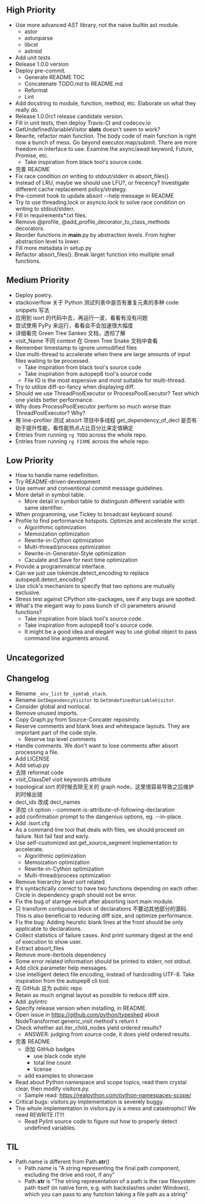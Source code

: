## High Priority

- Use more advanced AST library, not the naive builtin ast module.
  - astor
  - astunparse
  - libcst
  - astroid
- Add unit tests
- Release 1.0.0 version
- Deploy pre-commit.
  - Generate README TOC
  - Concatenate TODO.md to README.md
  - Reformat
  - Lint
- Add docstring to module, function, method, etc. Elaborate on what they really do.
- Release 1.0.0rc1 release candidate version.
- Fill in unit tests, then deploy Travis-CI and codecov.io
- GetUndefinedVariableVisitor __slots__ doesn't seem to work?
- Rewrite, refactor main function. The body code of main function is right now a bunch of mess. Go beyond executor.map/submit. There are more freedom in interface to use. Examine the async/await keyword, Future, Promise, etc.
  - Take inspiration from black tool's source code.
- 完善 README
- Fix race condition on writing to stdout/stderr in absort_files()
- Instead of LRU, maybe we should use LFU?, or frecency? Investigate different cache replacement policy/strategy.
- Pre-commit hook to update absort --help message in README
- Try to use threading.lock or asyncio.lock to solve race condition on writing to stdout/stderr.
- Fill in requirements*.txt files.
- Remove @profile, @add_profile_decorator_to_class_methods decorators.
- Reorder functions in __main__.py by abstraction levels. From higher abstraction level to lower.
- Fill more metadata in setup.py
- Refactor absort_files(). Break larget function into multiple small functions.

## Medium Priority

- Deploy poetry.
- stackoverflow 关于 Python 测试列表中是否有重复元素的多种 code snippets 写法
- 应用到 isort 的代码中去，再运行一波，看看有没有问题
- 尝试使用 PyPy 来运行，看看会不会加速很大幅度
- 详细看完 Green Tree Sankes 文档，透彻了解
- visit_Name 不同 context 在 Green Tree Snake 文档中查看
- Remember timestamp to ignore unmodified files
- Use multi-thread to accelerate when there are large amounts of input files waiting to be processed.
  - Take inspiration from black tool's source code
  - Take inspiration from autopep8 tool's source code
  - File IO is the most expensive and most suitable for multi-thread.
- Try to utilize diff-so-fancy when displaying diff.
- Should we use ThreadPoolExecutor or ProcessPoolExecutor? Test which one yields better performance.
- Why does ProcessPoolExecutor perform so much worse than ThreadPoolExecutor? Why?
- 用 line-profiler 测试 absort 项目中多线程 get_dependency_of_decl 是否有助于提升性能，看性能热点占比百分比来定值确定
- Entries from running `rg TODO` across the whole repo.
- Entries from running `rg FIXME` across the whole repo.

## Low Priority

- How to handle name redefinition.
- Try README-driven development
- Use semver and conventional commit message guidelines.
- More detail in symbol table.
  - More detail in symbol table to distinguish different variable with same identifier.
- When programming, use Tickey to broadcast keyboard sound.
- Profile to find performance hotspots. Optimize and accelerate the script.
  - Algorithmic optimization
  - Memoization optimization
  - Rewrite-in-Cython optimization
  - Multi-thread/process optimization
  - Rewrite-in-Generator-Style optimization
  - Caculate and Save for next time optimization
- Provide a programmatical interface.
- Can we just use tokenize.detect_encoding to replace autopep8.detect_encoding?
- Use click's mechanism to specify that two options are mutually exclusive.
- Stress test against CPython site-packages, see if any bugs are spotted.
- What's the elegant way to pass bunch of cli parameters around functions?
  - Take inspiration from black tool's source code.
  - Take inspiration from autopep8 tool's source code.
  - It might be a good idea and elegant way to use global object to pass command line arguments around.

## Uncategorized

## Changelog

- Rename `_env_list` to `_symtab_stack`.
- Rename `GetDependencyVisitor` to `GetUndefinedVariableVisitor`.
- Consider global and nonlocal.
- Remove unused imports.
- Copy Graph.py from Source-Concater reposiroty.
- Reserve comments and blank lines and whitespace layouts. They are important part of the code style.
  - Reserve top level comments
- Handle comments. We don't want to lose comments after absort processing a file.
- Add LICENSE
- Add setup.py
- 去除 reformat code
- visit_ClassDef visit keywords attribute
- topological sort 的时候去除无关的 graph node，这里很容易导致之后维护的时候出错
- decl_ids 改成 decl_names
- 添加 cli option --comment-is-attribute-of-following-declaration
- add confirmation prompt to the dangerous options, eg. --in-place.
- Add .isort.cfg
- As a command line tool that deals with files, we should proceed on failure. Not fail fast and early.
- Use self-customized ast.get_source_segment implementation to accelerate.
  - Algorithmic optimization
  - Memoization optimization
  - Rewrite-in-Cython optimization
  - Multi-thread/process optimization
- Remove hierarchy level sort related.
- It's syntactically correct to have two functions depending on each other. Circle in dependency graph should not be error.
- Fix the bug of starnge result after absorting isort.main module.
- 只 transform contiguous block of declarations 不要动其他部分的源码. This is also beneficial to reducing diff size, and optimize performance.
- Fix the bug: Adding heurstic blank lines at the front should be only applicable to declarations.
- Collect statistics of failure cases. And print summary digest at the end of execution to show user.
- Extract absort_files
- Remove more-itertools dependency
- Some error related information should be printed to stderr, not stdout.
- Add click parameter help messages.
- Use intelligent detect file encoding, instead of hardcoding UTF-8. Take inspiration from the autopep8 cli tool.
- 在 GitHub 设为 public repo
- Retain as much original layout as possible to reduce diff size.
- Add .pylintrc
- Specify release version when installing, in README.
- Open issue in https://github.com/python/typeshed about NodeTransformer.generic_visit method's return t
- Check whether ast.iter_child_nodes yield ordered results?
  - ANSWER: judging from source code, it does yield ordered results.
- 完善 README
  - 添加 GitHub badges
    - use black code style
    - total line count
    - license
  - add examples to showcase
- Read about Python namespace and scope topics, read them crystal clear, then modify visitors.py.
  - Sample read: https://realpython.com/python-namespaces-scope/
- Critical bugs: visitors.py implementation is severely buggy.
- The whole implementation in visitors.py is a mess and catastrophic! We need REWRITE IT!!!
  - Read Pylint source code to figure out how to properly detect undefined variables.


## TIL

- Path.name is different from Path.__str__()
  - Path.name is "A string representing the final path component, excluding the drive and root, if any"
  - Path.__str__ is "The string representation of a path is the raw filesystem path itself (in native form, e.g. with backslashes under Windows), which you can pass to any function taking a file path as a string"
